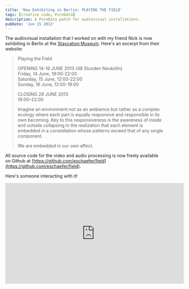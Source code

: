 ```yaml
---
title: 'Now Exhibiting in Berlin: PLAYING THE FIELD'
tags: [creative code, PureData]
description: A PureData patch for audiovisual installations.
pubDate: 'Jun 15 2013'
---
```


The audiovisual installation that I worked on with my friend Nick is now exhibiting in Berlin at the [Staycation Museum](http://staycationmuseum.com/exhibitions/playing-the-field/). Here's an excerpt from their website:

> Playing the Field
>
> OPENING 14-16 JUNE 2013 (48 Stunden Neukölln)  
> Friday, 14 June, 19:00-22:00  
> Saturday, 15 June, 12:00-22:00  
> Sunday, 16 June, 12:00-19:00
>
> CLOSING 28 JUNE 2013  
> 19:00–22:00
>
> Imagine an environment not as an ambience but rather as a complex ecology where each part is equally responsive and responsible in its own becoming. Key to this responsiveness is the awareness of inside and outside collapsing in the realization that each element is embedded in a constellation whose patterns exceed that of any single component.
>
> We are embedded in our own affect.

All source code for the video and audio processing is now freely available on Github at [https://github.com/eschaefer/field](https://github.com/eschaefer/field).

Here's someone interacting with it!

<iframe src="https://www.facebook.com/video/embed?video_id=10101398862370559" width="568" height="320" frameborder="0"></iframe>

